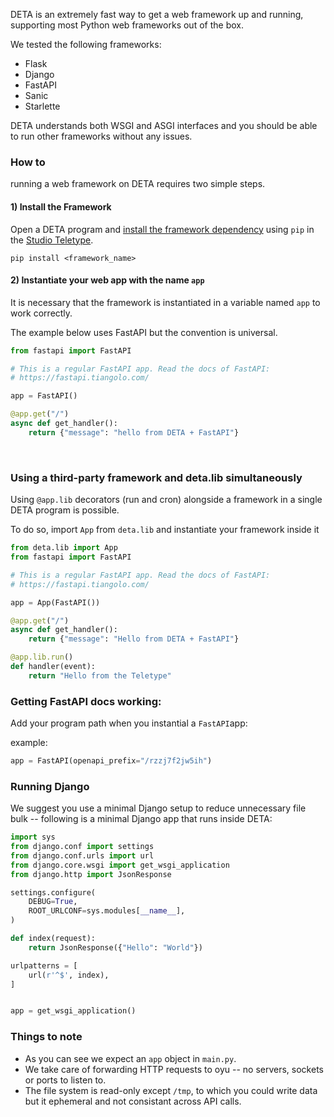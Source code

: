 
DETA is an extremely fast way to get a web framework up and running, supporting most Python web frameworks out of the box.

We tested the following frameworks:

- Flask
- Django
- FastAPI
- Sanic
- Starlette

DETA understands both WSGI and ASGI interfaces and you should be able to run other frameworks without any issues.


### How to

running a web framework on DETA requires two simple steps.

#### 1) Install the Framework

Open a DETA program and [install the framework dependency](/packages/) using `pip` in the [Studio Teletype](/teletype/).

```pip install <framework_name>```

#### 2) Instantiate your web app with the name `app`

It is necessary that the framework is instantiated in a variable named `app`
to work correctly.

The example below uses FastAPI but the convention is universal.

```python
from fastapi import FastAPI

# This is a regular FastAPI app. Read the docs of FastAPI:
# https://fastapi.tiangolo.com/

app = FastAPI()

@app.get("/")
async def get_handler():
    return {"message": "hello from DETA + FastAPI"}
```
<br />

### Using a third-party framework and deta.lib simultaneously

Using `@app.lib` decorators (run and cron) alongside a framework in a single DETA program is possible.

To do so, import `App` from `deta.lib` and instantiate your framework inside it

```python
from deta.lib import App
from fastapi import FastAPI

# This is a regular FastAPI app. Read the docs of FastAPI:
# https://fastapi.tiangolo.com/

app = App(FastAPI())

@app.get("/")
async def get_handler():
    return {"message": "Hello from DETA + FastAPI"}

@app.lib.run()
def handler(event):
    return "Hello from the Teletype"
```


### Getting FastAPI docs working:

Add your program path when you instantial a `FastAPI`app:

example:

```python
app = FastAPI(openapi_prefix="/rzzj7f2jw5ih")
```

### Running Django

We suggest you use a minimal Django setup to reduce unnecessary file bulk -- following is a minimal Django app that runs inside DETA:

```python
import sys
from django.conf import settings
from django.conf.urls import url
from django.core.wsgi import get_wsgi_application
from django.http import JsonResponse

settings.configure(
    DEBUG=True,
    ROOT_URLCONF=sys.modules[__name__],
)

def index(request):
    return JsonResponse({"Hello": "World"})

urlpatterns = [
    url(r'^$', index),
]


app = get_wsgi_application()
```
### Things to note

- As you can see we expect an `app` object in `main.py`.
- We take care of forwarding HTTP requests to oyu -- no servers, sockets or ports to listen to.
- The file system is read-only except `/tmp`, to which you could write data but it ephemeral and not consistant across API calls. 